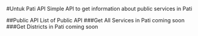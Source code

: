 #Untuk Pati API
Simple API to get information about public services in Pati

##Public API
List of Public API
###Get All Services in Pati
coming soon
###Get Districts in Pati
coming soon
